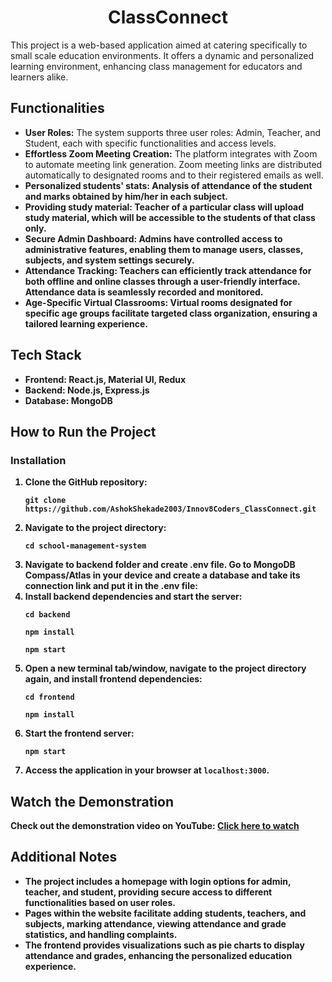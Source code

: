 <!DOCTYPE html>
<html lang="en">
<head>
  <meta charset="UTF-8">
  <meta name="viewport" content="width=device-width, initial-scale=1.0">
  <!--<title>School Management System</title>-->
</head>
<body>
  <h1 align="center">ClassConnect</h1>
  <p>This project is a web-based application aimed at catering specifically to small scale education environments. It offers a dynamic and personalized learning environment, enhancing class management for educators and learners alike.</p>

  <h2>Functionalities</h2>
  <ul>
    <li><strong>User Roles:</strong> The system supports three user roles: Admin, Teacher, and Student, each with specific functionalities and access levels.</li>
    <li><strong>Effortless Zoom Meeting Creation:</strong> The platform integrates with Zoom to automate meeting link generation. Zoom meeting links are distributed automatically to designated rooms and to their registered emails as well.</li>
    <li><strong>Personalized students' stats: Analysis of attendance of the student and marks obtained by him/her in each subject.</li>
    <li><strong>Providing study material: Teacher of a particular class will upload study material, which will be accessible to the students of that class only.</li>
    <li><strong>Secure Admin Dashboard:</strong> Admins have controlled access to administrative features, enabling them to manage users, classes, subjects, and system settings securely.</li>
    <li><strong>Attendance Tracking:</strong> Teachers can efficiently track attendance for both offline and online classes through a user-friendly interface. Attendance data is seamlessly recorded and monitored.</li>
    <li><strong>Age-Specific Virtual Classrooms:</strong> Virtual rooms designated for specific age groups facilitate targeted class organization, ensuring a tailored learning experience.</li>
    
  </ul>

  <h2>Tech Stack</h2>
  <ul>
    <li><strong>Frontend:</strong> React.js, Material UI, Redux</li>
    <li><strong>Backend:</strong> Node.js, Express.js</li>
    <li><strong>Database:</strong> MongoDB</li>
  </ul>

  <h2>How to Run the Project</h2>
  <h3>Installation</h3>
  <ol>
    <li>Clone the GitHub repository:</li>
    <pre><code>git clone https://github.com/AshokShekade2003/Innov8Coders_ClassConnect.git</code></pre>
    <li>Navigate to the project directory:</li>
    <pre><code>cd school-management-system</code></pre>
    <li>Navigate to backend folder and create .env file. Go to MongoDB Compass/Atlas in your device and create a database and take its connection link and put it in the .env file:</li>
    <li>Install backend dependencies and start the server:</li>
    <pre><code>cd backend</code></pre>
    <pre><code>npm install</code></pre>
    <pre><code>npm start</code></pre>
    <li>Open a new terminal tab/window, navigate to the project directory again, and install frontend dependencies:</li>
    <pre><code>cd frontend</code></pre>
    <pre><code>npm install</code></pre>
    <li>Start the frontend server:</li>
    <pre><code>npm start</code></pre>
    <li>Access the application in your browser at <code>localhost:3000</code>.</li>
  </ol>
 <h2>Watch the Demonstration</h2>
  <p>Check out the demonstration video on YouTube: <a href="https://youtu.be/eZN1yq1v9E8?si=E40TIK8uOMDMWETN" target="_blank">Click here to watch</a></p>
  <h2>Additional Notes</h2>
  <ul>
    <li>The project includes a homepage with login options for admin, teacher, and student, providing secure access to different functionalities based on user roles.</li>
    <li>Pages within the website facilitate adding students, teachers, and subjects, marking attendance, viewing attendance and grade statistics, and handling complaints.</li>
    <li>The frontend provides visualizations such as pie charts to display attendance and grades, enhancing the personalized education experience.</li>
  </ul>

</body>
</html>
